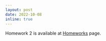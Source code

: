 ```yaml
---
layout: post
date: 2022-10-08
inline: true
---
```


Homework 2 is available at [Homeworks](/homeworks/) page.
